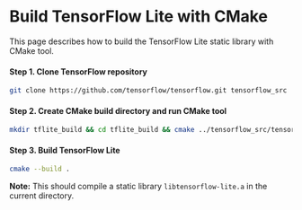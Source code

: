 # Build TensorFlow Lite with CMake

This page describes how to build the TensorFlow Lite static library with CMake tool.

#### Step 1. Clone TensorFlow repository

```sh
git clone https://github.com/tensorflow/tensorflow.git tensorflow_src
```

#### Step 2. Create CMake build directory and run CMake tool

```sh
mkdir tflite_build && cd tflite_build && cmake ../tensorflow_src/tensorflow/lite/tools/cmake
```

#### Step 3. Build TensorFlow Lite

```sh
cmake --build .
```

**Note:** This should compile a static library `libtensorflow-lite.a` in the current directory.